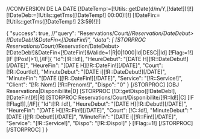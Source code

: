 //CONVERSION DE LA DATE
[!DateTemp:=[!Utils::getDate(d/m/Y,[!date!])!]!]
[!DateDeb:=[!Utils::getTms([!DateTemp!] 00:00)!]!]
[!DateFin:=[!Utils::getTms([!DateTemp!] 23:59)!]!]

{
    "success": true,
    //"query": "Reservations/Court/*/Reservation/DateDebut>[!DateDeb!]&DateFin<[!DateFin!]",
    "data": [
        [STORPROC Reservations/Court/*/Reservation/DateDebut>[!DateDeb!]&DateFin<[!DateFin!]&Valide=1|R|0|1000|Id|DESC||Id]
        [!Flag:=1!]
        [IF [!Pos!]>1],[/IF]{
            "Id":[!R::Id!],
            "HeureDebut": "[DATE H][!R::DateDebut!][/DATE]",
            "HeureFin": "[DATE H][!R::DateFin!][/DATE]",
            "Court": [!R::CourtId!],
            "MinuteDebut": "[DATE i][!R::DateDebut!][/DATE]",
            "MinuteFin": "[DATE i][!R::DateFin!][/DATE]",
            "Service": "[!R::Service!]",
            "Client": "[!R::Nom!] [!R::Prenom!]",
            "Dispo": "0"
        }
        [/STORPROC]
        [OBJ Reservations|Disponibilite|D]
        [STORPROC [!D::getDispo([!DateDeb!],[!DateFin!])!]|R]
            [STORPROC Reservations/Court/Disponibilite/[!R::Id!]|C]
                [IF [!Flag!]],[/IF]{
                "Id":[!R::Id!],
                "HeureDebut": "[DATE H][!R::Debut!][/DATE]",
                "HeureFin": "[DATE H][!R::Fin!][/DATE]",
                "Court": [!C::Id!],
                "MinuteDebut": "[DATE i][!R::Debut!][/DATE]",
                "MinuteFin": "[DATE i][!R::Fin!][/DATE]",
                "Service": "[!R::Service!]",
                "Dispo": "[!R::Dispo!]"
                }
                [!Flag:=1!]
            [/STORPROC]
        [/STORPROC]
    ]
}